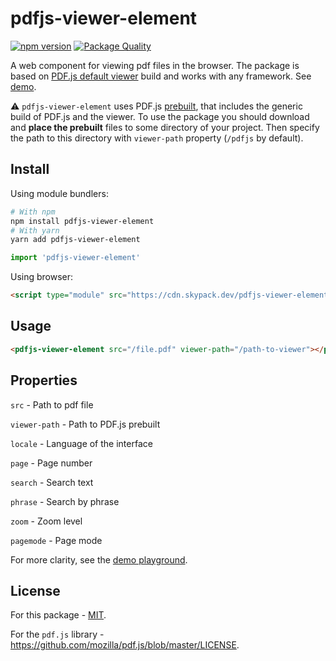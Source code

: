 # pdfjs-viewer-element

[![npm version](https://img.shields.io/npm/v/pdfjs-viewer-element?logo=npm&logoColor=fff)](https://www.npmjs.com/package/pdfjs-viewer-element)
[![Package Quality](https://packagequality.com/shield/pdfjs-viewer-element.svg)](https://packagequality.com/#?package=pdfjs-viewer-element)

A web component for viewing pdf files in the browser. The package is based on [PDF.js default viewer](https://mozilla.github.io/pdf.js/web/viewer.html) build and works with any framework. See [demo](https://alekswebnet.github.io/pdfjs-viewer-element/).

⚠️ `pdfjs-viewer-element` uses PDF.js [prebuilt](http://mozilla.github.io/pdf.js/getting_started/), that includes the generic build of PDF.js and the viewer. To use the package you should download and **place the prebuilt** files to some directory of your project. Then specify the path to this directory with `viewer-path` property (`/pdfjs` by default).

## Install

Using module bundlers:

```bash
# With npm
npm install pdfjs-viewer-element
# With yarn
yarn add pdfjs-viewer-element
```

```javascript
import 'pdfjs-viewer-element'
```

Using browser:

```html
<script type="module" src="https://cdn.skypack.dev/pdfjs-viewer-element"></script>
```

## Usage

```html
<pdfjs-viewer-element src="/file.pdf" viewer-path="/path-to-viewer"></pdfjs-viewer-element>
```

## Properties

`src` - Path to pdf file

`viewer-path` - Path to PDF.js prebuilt

`locale` - Language of the interface

`page` - Page number

`search` - Search text

`phrase` - Search by phrase

`zoom` - Zoom level

`pagemode` - Page mode

For more clarity, see the [demo playground](https://alekswebnet.github.io/pdfjs-viewer-element/api).

## License
For this package - [MIT](http://opensource.org/licenses/MIT).

For the `pdf.js` library - https://github.com/mozilla/pdf.js/blob/master/LICENSE.
